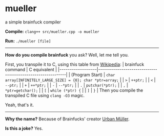 # mueller
a simple brainfuck compiler

**Compile:** `clang++ src/mueller.cpp -o mueller`

**Run:** `./mueller [file]` 

---
**How do you compile brainfuck** you ask?
Well, let me tell you.

First, you transpile it to C, using this table from [Wikipedia](https://en.wikipedia.org/wiki/Brainfuck):
| brainfuck command | C equivalent                                                |
|-------------------|-------------------------------------------------------------|
| (Program Start)   | `char array[INFINITELY_LARGE_SIZE] = {0}; char *ptr=array;` |
| `>`               | `++ptr;`                                                    |
| `<`               | `--ptr;`                                                    |
| `+`               | `++*ptr;`                                                   |
| `-`               | `--*ptr;`                                                   |
| `.`               | `putchar(*ptr);`                                            |
| `,`               | `*ptr=getchar();`                                           |
| `[`               | `while (*ptr) {`                                            |
| `]`               | `}`                                                         |
Then you compile the transpiled C file using `clang -O3` magic.

Yeah, that's it.

---

**Why the name?** Because of Brainfucks' creator [Urban Müller](https://esolangs.org/wiki/Urban_M%C3%BCller).

**Is this a joke?** Yes.

